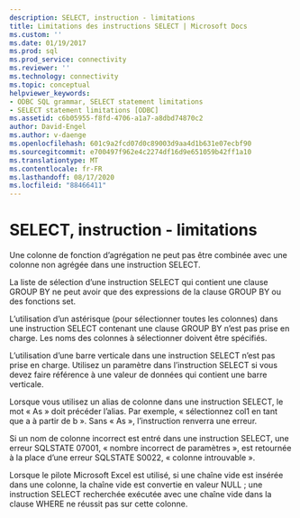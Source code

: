 ```yaml
---
description: SELECT, instruction - limitations
title: Limitations des instructions SELECT | Microsoft Docs
ms.custom: ''
ms.date: 01/19/2017
ms.prod: sql
ms.prod_service: connectivity
ms.reviewer: ''
ms.technology: connectivity
ms.topic: conceptual
helpviewer_keywords:
- ODBC SQL grammar, SELECT statement limitations
- SELECT statement limitations [ODBC]
ms.assetid: c6b05955-f8fd-4706-a1a7-a8dbd74870c2
author: David-Engel
ms.author: v-daenge
ms.openlocfilehash: 601c9a2fcd07d0c89003d9aa4d1b631e07ecbf90
ms.sourcegitcommit: e700497f962e4c2274df16d9e651059b42ff1a10
ms.translationtype: MT
ms.contentlocale: fr-FR
ms.lasthandoff: 08/17/2020
ms.locfileid: "88466411"
---
```

# <a name="select-statement-limitations"></a>SELECT, instruction - limitations
Une colonne de fonction d’agrégation ne peut pas être combinée avec une colonne non agrégée dans une instruction SELECT.  
  
 La liste de sélection d’une instruction SELECT qui contient une clause GROUP BY ne peut avoir que des expressions de la clause GROUP BY ou des fonctions set.  
  
 L’utilisation d’un astérisque (pour sélectionner toutes les colonnes) dans une instruction SELECT contenant une clause GROUP BY n’est pas prise en charge. Les noms des colonnes à sélectionner doivent être spécifiés.  
  
 L’utilisation d’une barre verticale dans une instruction SELECT n’est pas prise en charge. Utilisez un paramètre dans l’instruction SELECT si vous devez faire référence à une valeur de données qui contient une barre verticale.  
  
 Lorsque vous utilisez un alias de colonne dans une instruction SELECT, le mot « As » doit précéder l’alias. Par exemple, « sélectionnez col1 en tant que a à partir de b ». Sans « As », l’instruction renverra une erreur.  
  
 Si un nom de colonne incorrect est entré dans une instruction SELECT, une erreur SQLSTATE 07001, « nombre incorrect de paramètres », est retournée à la place d’une erreur SQLSTATE S0022, « colonne introuvable ».  
  
 Lorsque le pilote Microsoft Excel est utilisé, si une chaîne vide est insérée dans une colonne, la chaîne vide est convertie en valeur NULL ; une instruction SELECT recherchée exécutée avec une chaîne vide dans la clause WHERE ne réussit pas sur cette colonne.
